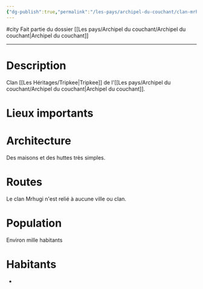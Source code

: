 ```yaml
---
{"dg-publish":true,"permalink":"/les-pays/archipel-du-couchant/clan-mrhugi/"}
---
```


#city 
Fait partie du dossier [[Les pays/Archipel du couchant/Archipel du couchant\|Archipel du couchant]]

-------

# Description
Clan [[Les Héritages/Tripkee\|Tripkee]] de l'[[Les pays/Archipel du couchant/Archipel du couchant\|Archipel du couchant]].
# Lieux importants

# Architecture
Des maisons et des huttes très simples.
# Routes
Le clan Mrhugi n'est relié à aucune ville ou clan.
# Population
Environ mille habitants
# Habitants
- 